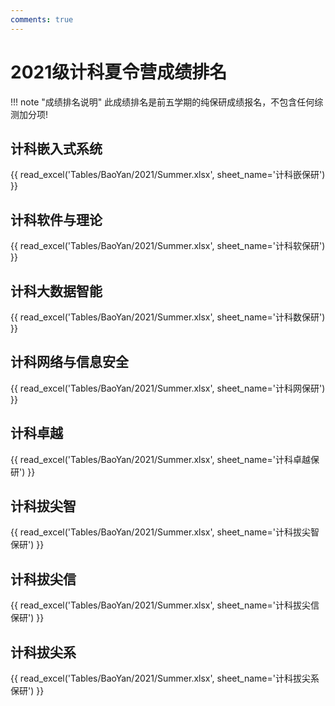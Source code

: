 ```yaml
---
comments: true
---
```

# 2021级计科夏令营成绩排名

!!! note "成绩排名说明"
    此成绩排名是前五学期的纯保研成绩报名，不包含任何综测加分项!

## 计科嵌入式系统

{{ read_excel('Tables/BaoYan/2021/Summer.xlsx', sheet_name='计科嵌保研') }}

## 计科软件与理论

{{ read_excel('Tables/BaoYan/2021/Summer.xlsx', sheet_name='计科软保研') }}

## 计科大数据智能

{{ read_excel('Tables/BaoYan/2021/Summer.xlsx', sheet_name='计科数保研') }}

## 计科网络与信息安全

{{ read_excel('Tables/BaoYan/2021/Summer.xlsx', sheet_name='计科网保研') }}

## 计科卓越

{{ read_excel('Tables/BaoYan/2021/Summer.xlsx', sheet_name='计科卓越保研') }}

## 计科拔尖智

{{ read_excel('Tables/BaoYan/2021/Summer.xlsx', sheet_name='计科拔尖智保研') }}

## 计科拔尖信

{{ read_excel('Tables/BaoYan/2021/Summer.xlsx', sheet_name='计科拔尖信保研') }}

## 计科拔尖系

{{ read_excel('Tables/BaoYan/2021/Summer.xlsx', sheet_name='计科拔尖系保研') }}
